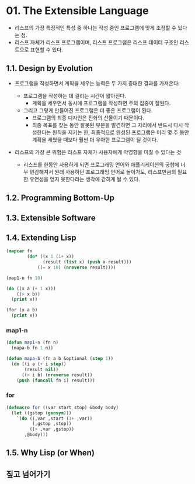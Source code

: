 # 01. The Extensible Language

- 리스프의 가장 특징적인 특성 중 하나는 작성 중인 프로그램에 맞게 조정할 수 있다는 점.
- 리스프 자체가 리스프 프로그램이며, 리스프 프로그램은 리스프 데이터 구조인 리스트으로 표현할 수 있다.

## 1.1. Design by Evolution

- 프로그램을 작성하면서 계획을 세우는 능력은 두 가지 중대한 결과를 가져온다:
  - 프로그램을 작성하는 데 걸리는 시간이 짧아진다. 
    - 계획을 세우면서 동시에 프로그램을 작성하면 주의 집중이 잘된다.
  - 그리고 그렇게 만들어진 프로그램은 더 좋은 프로그램이 된다.
    - 프로그램의 최종 디자인은 진화의 산물이기 때문이다.
    - 최종 목표를 찾는 동안 잘못된 부분을 발견하면 그 자리에서 반드시 다시 작성한다는 원칙을 지키는 한, 최종적으로 완성된 프로그램은 미리 몇 주 동안 계획을 세웠을 때보다 훨씬 더 우아한 프로그램이 될 것이다.

- 리스프의 가장 큰 위험은 리스프 자체가 사용자에게 악영향을 미칠 수 있다는 것
  - 리스프를 한동안 사용하게 되면 프로그래밍 언어와 애플리케이션의 궁합에 너무 민감해져서 원래 사용하던 프로그래밍 언어로 돌아가도, 리스프만큼의 필요한 유연성을 얻지 못한다라는 생각에 갇히게 될 수 있다.

## 1.2. Programming Bottom-Up
## 1.3. Extensible Software
## 1.4. Extending Lisp

``` lisp
(mapcar fn
        (do* ((x 1 (1+ x))
              (result (list x) (push x result)))
            ((= x 10) (nreverse result))))
```

``` lisp
(map1-n fn 10)
```



``` lisp
(do ((x a (+ 1 x)))
    ((> x b))
  (print x))
```

``` lisp
(for (x a b)
  (print x))
```


### map1-n

``` lisp
(defun map1-n (fn n)
  (mapa-b fn 1 n))

(defun mapa-b (fn a b &optional (step 1))
  (do ((i a (+ i step))
       (result nil))
      ((> i b) (nreverse result))
    (push (funcall fn i) result)))
```

### for

``` lisp
(defmacro for ((var start stop) &body body)
  (let ((gstop (gensym)))
    `(do ((,var ,start (1+ ,var))
          (,gstop ,stop))
         ((> ,var ,gstop))
       ,@body)))
```

## 1.5. Why Lisp (or When)

## 짚고 넘어가기

